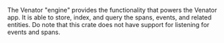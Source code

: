 The Venator "engine" provides the functionality that powers the Venator app. It
is able to store, index, and query the spans, events, and related entities. Do
note that this crate does not have support for listening for events and spans.
